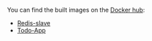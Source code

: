 You can find the built images on the [Docker hub](https://hub.docker.com):
- [Redis-slave](https://hub.docker.com/r/johscheuer/redis-slave)
- [Todo-App](https://hub.docker.com/r/johscheuer/todo-app-web)
